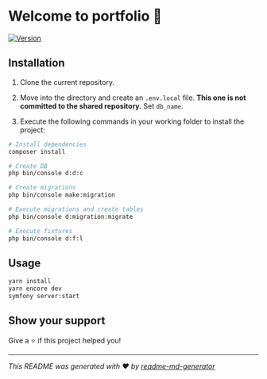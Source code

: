 # Welcome to portfolio 👋
[![Version](https://img.shields.io/npm/v/portfolio.svg)](https://www.npmjs.com/package/portfolio)

## Installation

1. Clone the current repository.

2. Move into the directory and create an `.env.local` file.
   **This one is not committed to the shared repository.**
   Set `db_name`.

4. Execute the following commands in your working folder to install the project:

```bash
# Install dependencies
composer install

# Create DB
php bin/console d:d:c

# Create migrations
php bin/console make:migration

# Execute migrations and create tables
php bin/console d:migration:migrate

# Execute fixtures
php bin/console d:f:l
```

## Usage

```sh
yarn install 
yarn encore dev 
symfony server:start
```

## Show your support

Give a ⭐️ if this project helped you!


***
_This README was generated with ❤️ by [readme-md-generator](https://github.com/kefranabg/readme-md-generator)_